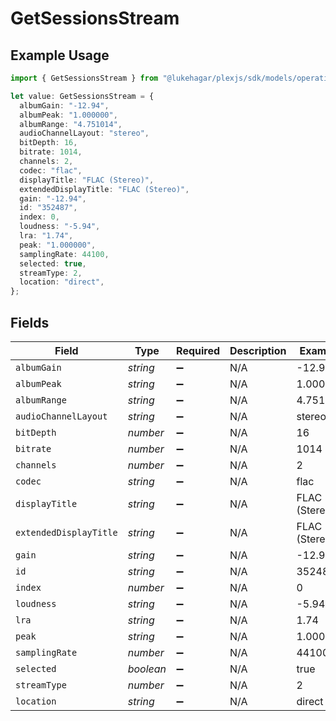 # GetSessionsStream

## Example Usage

```typescript
import { GetSessionsStream } from "@lukehagar/plexjs/sdk/models/operations";

let value: GetSessionsStream = {
  albumGain: "-12.94",
  albumPeak: "1.000000",
  albumRange: "4.751014",
  audioChannelLayout: "stereo",
  bitDepth: 16,
  bitrate: 1014,
  channels: 2,
  codec: "flac",
  displayTitle: "FLAC (Stereo)",
  extendedDisplayTitle: "FLAC (Stereo)",
  gain: "-12.94",
  id: "352487",
  index: 0,
  loudness: "-5.94",
  lra: "1.74",
  peak: "1.000000",
  samplingRate: 44100,
  selected: true,
  streamType: 2,
  location: "direct",
};
```

## Fields

| Field                  | Type                   | Required               | Description            | Example                |
| ---------------------- | ---------------------- | ---------------------- | ---------------------- | ---------------------- |
| `albumGain`            | *string*               | :heavy_minus_sign:     | N/A                    | -12.94                 |
| `albumPeak`            | *string*               | :heavy_minus_sign:     | N/A                    | 1.000000               |
| `albumRange`           | *string*               | :heavy_minus_sign:     | N/A                    | 4.751014               |
| `audioChannelLayout`   | *string*               | :heavy_minus_sign:     | N/A                    | stereo                 |
| `bitDepth`             | *number*               | :heavy_minus_sign:     | N/A                    | 16                     |
| `bitrate`              | *number*               | :heavy_minus_sign:     | N/A                    | 1014                   |
| `channels`             | *number*               | :heavy_minus_sign:     | N/A                    | 2                      |
| `codec`                | *string*               | :heavy_minus_sign:     | N/A                    | flac                   |
| `displayTitle`         | *string*               | :heavy_minus_sign:     | N/A                    | FLAC (Stereo)          |
| `extendedDisplayTitle` | *string*               | :heavy_minus_sign:     | N/A                    | FLAC (Stereo)          |
| `gain`                 | *string*               | :heavy_minus_sign:     | N/A                    | -12.94                 |
| `id`                   | *string*               | :heavy_minus_sign:     | N/A                    | 352487                 |
| `index`                | *number*               | :heavy_minus_sign:     | N/A                    | 0                      |
| `loudness`             | *string*               | :heavy_minus_sign:     | N/A                    | -5.94                  |
| `lra`                  | *string*               | :heavy_minus_sign:     | N/A                    | 1.74                   |
| `peak`                 | *string*               | :heavy_minus_sign:     | N/A                    | 1.000000               |
| `samplingRate`         | *number*               | :heavy_minus_sign:     | N/A                    | 44100                  |
| `selected`             | *boolean*              | :heavy_minus_sign:     | N/A                    | true                   |
| `streamType`           | *number*               | :heavy_minus_sign:     | N/A                    | 2                      |
| `location`             | *string*               | :heavy_minus_sign:     | N/A                    | direct                 |